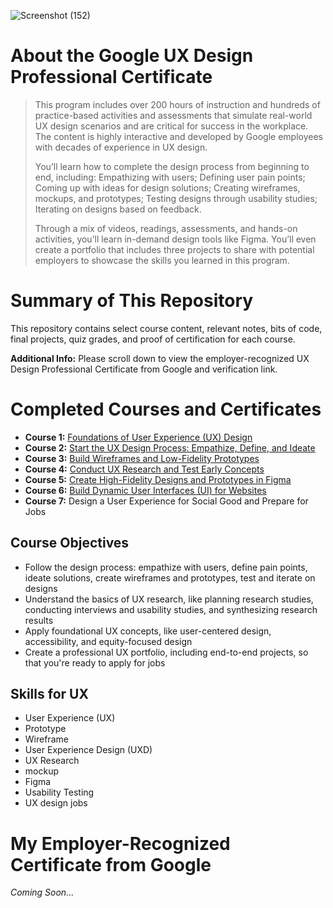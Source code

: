 ![Screenshot (152)](https://github.com/user-attachments/assets/4586ecce-3db4-4d7d-a438-3c9256b56307)
# About the Google UX Design Professional Certificate
> This program includes over 200 hours of instruction and hundreds of practice-based activities and assessments that simulate real-world UX design scenarios and are critical for success in the workplace. The content is highly interactive and developed by Google employees with decades of experience in UX design.
>
> You’ll learn how to complete the design process from beginning to end, including: Empathizing with users; Defining user pain points; Coming up with ideas for design solutions; Creating wireframes, mockups, and prototypes; Testing designs through usability studies; Iterating on designs based on feedback.
>
> Through a mix of videos, readings, assessments, and hands-on activities, you’ll learn in-demand design tools like Figma. You’ll even create a portfolio that includes three projects to share with potential employers to showcase the skills you learned in this program.
# Summary of This Repository
This repository contains select course content, relevant notes, bits of code, final projects, quiz grades, and proof of certification for each course.

**Additional Info:** Please scroll down to view the employer-recognized UX Design Professional Certificate from Google and verification link.
# Completed Courses and Certificates
- **Course 1:** [Foundations of User Experience (UX) Design](https://github.com/KailaniBailey/Google-UX-Design/tree/main/Course%201:%20Foundations%20of%20User%20Experience%20(UX)%20Design)
- **Course 2:** [Start the UX Design Process: Empathize, Define, and Ideate](https://github.com/KailaniBailey/Google-UX-Design/tree/main/Course%202:%20Start%20the%20UX%20Design%20Process:%20Empathize,%20Define,%20and%20Ideate)
- **Course 3:** [Build Wireframes and Low-Fidelity Prototypes](https://github.com/KailaniBailey/Google-UX-Design/tree/main/Course%203:%20Build%20Wireframes%20and%20Low-Fidelity%20Prototypes)
- **Course 4:** [Conduct UX Research and Test Early Concepts](https://github.com/KailaniBailey/Google-UX-Design/tree/main/Course%204:%20Conduct%20UX%20Research%20and%20Test%20Early%20Concepts)
- **Course 5:** [Create High-Fidelity Designs and Prototypes in Figma](https://github.com/KailaniBailey/Google-UX-Design/tree/main/Course%205:%20Create%20High-Fidelity%20Designs%20and%20Prototypes%20in%20Figma)
- **Course 6:** [Build Dynamic User Interfaces (UI) for Websites](https://github.com/KailaniBailey/Google-UX-Design/tree/main/Course%206%3A%20Build%20Dynamic%20User%20Interfaces%20(UI)%20for%20Websites)
- **Course 7:** Design a User Experience for Social Good and Prepare for Jobs
## Course Objectives
- Follow the design process: empathize with users, define pain points, ideate solutions, create wireframes and prototypes, test and iterate on designs
- Understand the basics of UX research, like planning research studies, conducting interviews and usability studies, and synthesizing research results
- Apply foundational UX concepts, like user-centered design, accessibility, and equity-focused design
- Create a professional UX portfolio, including end-to-end projects, so that you're ready to apply for jobs
## Skills for UX
- User Experience (UX)
- Prototype
- Wireframe
- User Experience Design (UXD)
- UX Research
- mockup
- Figma
- Usability Testing
- UX design jobs
# My Employer-Recognized Certificate from Google
*Coming Soon...*
